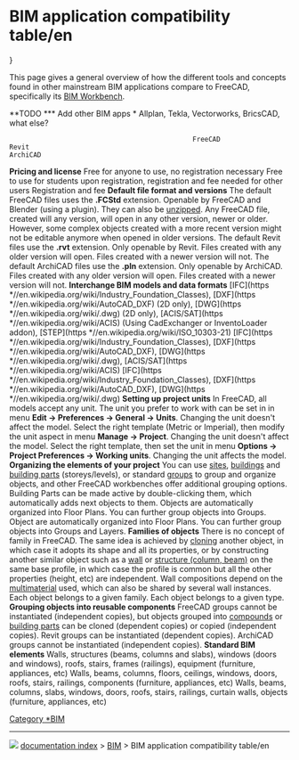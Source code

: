 # BIM application compatibility table/en
}

This page gives a general overview of how the different tools and concepts found in other mainstream BIM applications compare to FreeCAD, specifically its [BIM Workbench](BIM_Workbench.md).

**TODO   *** Add other BIM apps   * Allplan, Tekla, Vectorworks, BricsCAD, what else?

                                                  FreeCAD                                                                                                                                                                                                                                                                                                                                                                                                                                                                                                                                                                                           Revit                                                                                                                                                                                                           ArchiCAD
     
  **Pricing and license**                         Free for anyone to use, no registration necessary                                                                                                                                                                                                                                                                                                                                                                                                                                                                                                                                                 Free to use for students upon registration, registration and fee needed for other users                                                                                                                         Registration and fee
  **Default file format and versions**            The default FreeCAD files uses the **.FCStd** extension. Openable by FreeCAD and Blender (using a plugin). They can also be [unzipped](File_Format_FCStd.md). Any FreeCAD file, created will any version, will open in any other version, newer or older. However, some complex objects created with a more recent version might not be editable anymore when opened in older versions.                                                                                                                                                                                                   The default Revit files use the **.rvt** extension. Only openable by Revit. Files created with any older version will open. Files created with a newer version will not.                                        The default ArchiCAD files use the **.pln** extension. Only openable by ArchiCAD. Files created with any older version will open. Files created with a newer version will not.
  **Interchange BIM models and data formats**     [IFC](https   *//en.wikipedia.org/wiki/Industry_Foundation_Classes), [DXF](https   *//en.wikipedia.org/wiki/AutoCAD_DXF) (2D only), [DWG](https   *//en.wikipedia.org/wiki/.dwg) (2D only), [ACIS/SAT](https   *//en.wikipedia.org/wiki/ACIS) (Using CadExchanger or InventoLoader addon), [STEP](https   *//en.wikipedia.org/wiki/ISO_10303-21)                                                                                                                                                                                                                                                                 [IFC](https   *//en.wikipedia.org/wiki/Industry_Foundation_Classes), [DXF](https   *//en.wikipedia.org/wiki/AutoCAD_DXF), [DWG](https   *//en.wikipedia.org/wiki/.dwg), [ACIS/SAT](https   *//en.wikipedia.org/wiki/ACIS)   [IFC](https   *//en.wikipedia.org/wiki/Industry_Foundation_Classes), [DXF](https   *//en.wikipedia.org/wiki/AutoCAD_DXF), [DWG](https   *//en.wikipedia.org/wiki/.dwg)
  **Setting up project units**                    In FreeCAD, all models accept any unit. The unit you prefer to work with can be set in in menu **Edit -\> Preferences -\> General -\> Units**. Changing the unit doesn\'t affect the model.                                                                                                                                                                                                                                                                                                                                                                                                       Select the right template (Metric or Imperial), then modify the unit aspect in menu **Manage -\> Project**. Changing the unit doesn\'t affect the model.                                                        Select the right template, then set the unit in menu **Options -\> Project Preferences -\> Working units**. Changing the unit affects the model.
  **Organizing the elements of your project**     You can use [sites](Arch_Site.md), [buildings](Arch_Building.md) and [building parts](Arch_BuildingPart.md) (storeys/levels), or standard [groups](Std_Group.md) to group and organize objects, and other FreeCAD workbenches offer additional grouping options. Building Parts can be made active by double-clicking them, which automatically adds next objects to them.                                                                                                                                                                                        Objects are automatically organized into Floor Plans. You can further group objects into Groups.                                                                                                                Object are automatically organized into Floor Plans. You can further group objects into Groups and Layers.
  **Families of objects**                         There is no concept of family in FreeCAD. The same idea is achieved by [cloning](Draft_Clone.md) another object, in which case it adopts its shape and all its properties, or by constructing another similar object such as a [wall](Arch_Wall.md) or [structure (column, beam)](Arch_Structure.md) on the same base profile, in which case the profile is common but all the other properties (height, etc) are independent. Wall compositions depend on the [multimaterial](Arch_MultiMaterial.md) used, which can also be shared by several wall instances.   Each object belongs to a given family.                                                                                                                                                                          Each object belongs to a given type.
  **Grouping objects into reusable components**   FreeCAD groups cannot be instantiated (independent copies), but objects grouped into [compounds](Part_Compound.md) or [building parts](Arch_BuildingPart.md) can be cloned (dependent copies) or copied (independent copies).                                                                                                                                                                                                                                                                                                                                                     Revit groups can be instantiated (dependent copies).                                                                                                                                                            ArchiCAD groups cannot be instantiated (independent copies).
  **Standard BIM elements**                       Walls, structures (beams, columns and slabs), windows (doors and windows), roofs, stairs, frames (railings), equipment (furniture, appliances, etc)                                                                                                                                                                                                                                                                                                                                                                                                                                               Walls, beams, columns, floors, ceilings, windows, doors, roofs, stairs, railings, components (furniture, appliances, etc)                                                                                       Walls, beams, columns, slabs, windows, doors, roofs, stairs, railings, curtain walls, objects (furniture, appliances, etc)

[Category   *BIM](Category_BIM.md)



---
![](images/Right_arrow.png) [documentation index](../README.md) > [BIM](Category_BIM.md) > BIM application compatibility table/en
